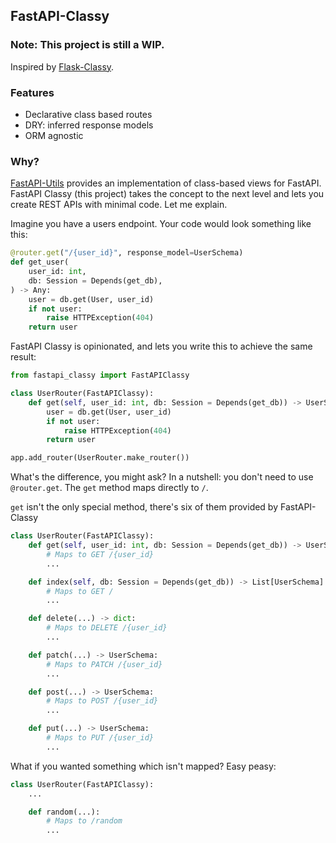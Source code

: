 ## FastAPI-Classy

### Note: This project is still a WIP.

Inspired by [Flask-Classy](https://github.com/apiguy/flask-classy).

### Features

- Declarative class based routes
- DRY: inferred response models
- ORM agnostic

### Why?

[FastAPI-Utils](https://github.com/dmontagu/fastapi-utils) provides an implementation of class-based views for FastAPI. FastAPI Classy (this project) takes the concept to the next level and lets you create REST APIs with minimal code. Let me explain.

Imagine you have a users endpoint. Your code would look something like this:

```python
@router.get("/{user_id}", response_model=UserSchema)
def get_user(
    user_id: int,
    db: Session = Depends(get_db),
) -> Any:
    user = db.get(User, user_id)
    if not user:
        raise HTTPException(404)
    return user
```


FastAPI Classy is opinionated, and lets you write this to achieve the same result:


```python
from fastapi_classy import FastAPIClassy

class UserRouter(FastAPIClassy):
    def get(self, user_id: int, db: Session = Depends(get_db)) -> UserSchema:
        user = db.get(User, user_id)
        if not user:
            raise HTTPException(404)
        return user

app.add_router(UserRouter.make_router())
```

What's the difference, you might ask? In a nutshell: you don't need to use `@router.get`. The `get` method maps directly to `/`.

`get` isn't the only special method, there's six of them provided by FastAPI-Classy

```python
class UserRouter(FastAPIClassy):
    def get(self, user_id: int, db: Session = Depends(get_db)) -> UserSchema:
        # Maps to GET /{user_id}
        ...

    def index(self, db: Session = Depends(get_db)) -> List[UserSchema]:
        # Maps to GET /
        ...

    def delete(...) -> dict:
        # Maps to DELETE /{user_id}
        ...

    def patch(...) -> UserSchema:
        # Maps to PATCH /{user_id}
        ...

    def post(...) -> UserSchema:
        # Maps to POST /{user_id}
        ...

    def put(...) -> UserSchema:
        # Maps to PUT /{user_id}
        ...
```

What if you wanted something which isn't mapped? Easy peasy:

```python
class UserRouter(FastAPIClassy):
    ...

    def random(...):
        # Maps to /random
        ...

```

